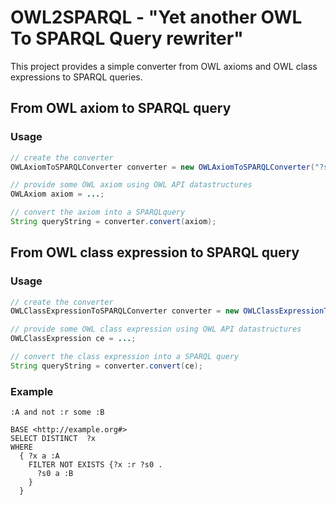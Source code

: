 # OWL2SPARQL - "Yet another OWL To SPARQL Query rewriter"

This project provides a simple converter from OWL axioms and OWL class expressions to SPARQL queries.

## From OWL axiom to SPARQL query

### Usage
```Java
// create the converter
OWLAxiomToSPARQLConverter converter = new OWLAxiomToSPARQLConverter("?s","?o");

// provide some OWL axiom using OWL API datastructures
OWLAxiom axiom = ...;

// convert the axiom into a SPARQLquery
String queryString = converter.convert(axiom);
```

## From OWL class expression to SPARQL query

### Usage
```Java
// create the converter
OWLClassExpressionToSPARQLConverter converter = new OWLClassExpressionToSPARQLConverter();

// provide some OWL class expression using OWL API datastructures
OWLClassExpression ce = ...;

// convert the class expression into a SPARQL query
String queryString = converter.convert(ce);
```

### Example
```
:A and not :r some :B

BASE <http://example.org#>
SELECT DISTINCT  ?x
WHERE
  { ?x a :A
    FILTER NOT EXISTS {?x :r ?s0 .
      ?s0 a :B
    }
  }
```
